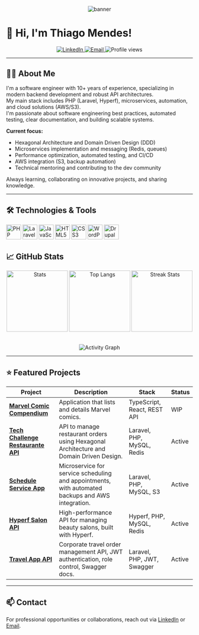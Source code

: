 <p align="center">
  <img src="https://capsule-render.vercel.app/api?type=waving&color=auto&height=180&section=header&text=Olá,%20eu%20sou%20Thiago%20Mendes!&fontSize=35&animation=fadeIn" alt="banner" />
</p>

# 👋 Hi, I'm Thiago Mendes!

<p align="center">
  <a href="https://www.linkedin.com/in/thiagotmendes/">
    <img src="https://img.shields.io/badge/LinkedIn-blue?style=flat-square&logo=linkedin&logoColor=white" alt="LinkedIn" />
  </a>
  <a href="mailto:thiagotmendes@outlook.com">
    <img src="https://img.shields.io/badge/Email-red?style=flat-square&logo=gmail&logoColor=white" alt="Email" />
  </a>
  <img src="https://komarev.com/ghpvc/?username=thiagotmendes&style=flat-square&color=blue" alt="Profile views" />
</p>

---

## 👨‍💻 About Me

I'm a software engineer with 10+ years of experience, specializing in modern backend development and robust API architectures.  
My main stack includes PHP (Laravel, Hyperf), microservices, automation, and cloud solutions (AWS/S3).  
I'm passionate about software engineering best practices, automated testing, clear documentation, and building scalable systems.

**Current focus:**
- Hexagonal Architecture and Domain Driven Design (DDD)
- Microservices implementation and messaging (Redis, queues)
- Performance optimization, automated testing, and CI/CD
- AWS integration (S3, backup automation)
- Technical mentoring and contributing to the dev community

Always learning, collaborating on innovative projects, and sharing knowledge.

---

## 🛠️ Technologies & Tools

<p align="left">
  <img src="https://cdn.jsdelivr.net/gh/devicons/devicon/icons/php/php-original.svg" alt="PHP" width="40" />
  <img src="https://cdn.jsdelivr.net/gh/devicons/devicon/icons/laravel/laravel-original.svg" alt="Laravel" width="40" />
  <img src="https://cdn.jsdelivr.net/gh/devicons/devicon/icons/javascript/javascript-original.svg" alt="JavaScript" width="40" />
  <img src="https://cdn.jsdelivr.net/gh/devicons/devicon/icons/html5/html5-original.svg" alt="HTML5" width="40" />
  <img src="https://cdn.jsdelivr.net/gh/devicons/devicon/icons/css3/css3-original.svg" alt="CSS3" width="40" />
  <img src="https://cdn.jsdelivr.net/gh/devicons/devicon/icons/wordpress/wordpress-original.svg" alt="WordPress" width="40" />
  <img src="https://cdn.jsdelivr.net/gh/devicons/devicon/icons/drupal/drupal-original.svg" alt="Drupal" width="40" />
</p>

## 📈 GitHub Stats

<div align="center">

  <!-- GitHub Profile Stats -->
  <img src="https://github-readme-stats.vercel.app/api?username=thiagotmendes&show_icons=true&theme=dracula" height="165" alt="Stats"/>

  <!-- Top Languages -->
  <img src="https://github-readme-stats.vercel.app/api/top-langs/?username=thiagotmendes&layout=compact&theme=dracula" height="165" alt="Top Langs"/>

  <!-- Streak Stats -->
  <img src="https://github-readme-streak-stats.herokuapp.com/?user=thiagotmendes&theme=dracula" height="165" alt="Streak Stats"/>

</div>

<br/>

<!-- Activity Graph (opcional, remova se não carregar bem) -->

<p align="center">
  <img src="https://github-readme-activity-graph.vercel.app/graph?username=thiagotmendes&theme=dracula" alt="Activity Graph" />
</p>

---



## ⭐️ Featured Projects

| Project | Description | Stack | Status |
| ------- | ----------- | ----- | ------ |
| [**Marvel Comic Compendium**](https://github.com/thiagotmendes/marvel-comic-compendium) | Application that lists and details Marvel comics. | TypeScript, React, REST API | WIP |
| [**Tech Challenge Restaurante API**](https://github.com/thiagotmendes/tech-challenge-restaurante-api) | API to manage restaurant orders using Hexagonal Architecture and Domain Driven Design. | Laravel, PHP, MySQL, Redis | Active |
| [**Schedule Service App**](https://github.com/thiagotmendes/schedule-service-app) | Microservice for service scheduling and appointments, with automated backups and AWS integration. | Laravel, PHP, MySQL, S3 | Active |
| [**Hyperf Salon API**](https://github.com/thiagotmendes/hyperf-salon-api) | High-performance API for managing beauty salons, built with Hyperf. | Hyperf, PHP, MySQL, Redis | Active |
| [**Travel App API**](https://github.com/thiagotmendes/travel-app-api) | Corporate travel order management API, JWT authentication, role control, Swagger docs. | Laravel, PHP, JWT, Swagger | Active |

---

## 📫 Contact

For professional opportunities or collaborations, reach out via [LinkedIn](https://www.linkedin.com/in/thiagotmendes/) or [Email](mailto:thiagotmendes@outlook.com).

